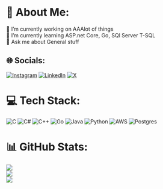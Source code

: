 # 💫 About Me:
🔭 I’m currently working on AAAlot of things<br>🌱 I’m currently learning ASP.net Core, Go, SQl Server T-SQL<br>💬 Ask me about General stuff<br>


## 🌐 Socials:
[![Instagram](https://img.shields.io/badge/Instagram-%23E4405F.svg?logo=Instagram&logoColor=white)](https://instagram.com/zyad060) [![LinkedIn](https://img.shields.io/badge/LinkedIn-%230077B5.svg?logo=linkedin&logoColor=white)](https://linkedin.com/in/zyad-al-saeed-55043a24a) [![X](https://img.shields.io/badge/X-black.svg?logo=X&logoColor=white)](https://x.com/ZyadAKAozzy) 

# 💻 Tech Stack:
![C](https://img.shields.io/badge/c-%2300599C.svg?style=flat&logo=c&logoColor=white) ![C#](https://img.shields.io/badge/c%23-%23239120.svg?style=flat&logo=csharp&logoColor=white) ![C++](https://img.shields.io/badge/c++-%2300599C.svg?style=flat&logo=c%2B%2B&logoColor=white) ![Go](https://img.shields.io/badge/go-%2300ADD8.svg?style=flat&logo=go&logoColor=white) ![Java](https://img.shields.io/badge/java-%23ED8B00.svg?style=flat&logo=openjdk&logoColor=white) ![Python](https://img.shields.io/badge/python-3670A0?style=flat&logo=python&logoColor=ffdd54) ![AWS](https://img.shields.io/badge/AWS-%23FF9900.svg?style=flat&logo=amazon-aws&logoColor=white) ![Postgres](https://img.shields.io/badge/postgres-%23316192.svg?style=flat&logo=postgresql&logoColor=white)
# 📊 GitHub Stats:
![](https://github-readme-stats.vercel.app/api?username=Ozzy-ZY&theme=prussian&hide_border=true&include_all_commits=false&count_private=false)<br/>
![](https://github-readme-streak-stats.herokuapp.com/?user=Ozzy-ZY&theme=prussian&hide_border=true)<br/>
![](https://github-readme-stats.vercel.app/api/top-langs/?username=Ozzy-ZY&theme=prussian&hide_border=true&include_all_commits=false&count_private=false&layout=compact)

<!-- Proudly created with GPRM ( https://gprm.itsvg.in ) -->
